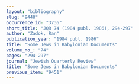 ```yaml
---
layout: "bibliography"
slug: "9448"
occurrence_id: "3736"
short_title: "JQR 74 (1984 publ. 1986), 294-297"
author: "Zadok, Ran"
publication_year: "1984 publ. 1986"
title: "Some Jews in Babylonian Documents"
volume_no_: "74"
pages: "294-297"
journal: "Jewish Quarterly Review"
title: "Some Jews in Babylonian Documents"
previous_item: "9451"
---
```

